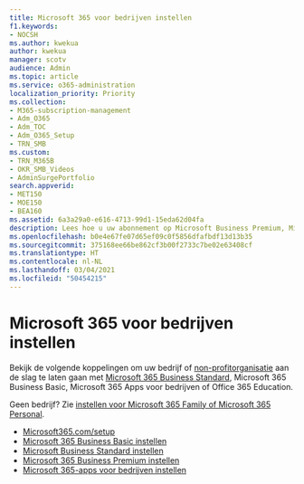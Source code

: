 ```yaml
---
title: Microsoft 365 voor bedrijven instellen
f1.keywords:
- NOCSH
ms.author: kwekua
author: kwekua
manager: scotv
audience: Admin
ms.topic: article
ms.service: o365-administration
localization_priority: Priority
ms.collection:
- M365-subscription-management
- Adm_O365
- Adm_TOC
- Adm_O365_Setup
- TRN_SMB
ms.custom:
- TRN_M365B
- OKR_SMB_Videos
- AdminSurgePortfolio
search.appverid:
- MET150
- MOE150
- BEA160
ms.assetid: 6a3a29a0-e616-4713-99d1-15eda62d04fa
description: Lees hoe u uw abonnement op Microsoft Business Premium, Microsoft 365 Business Standard, Microsoft 365 Business Basic, Microsoft 365 Apps voor bedrijven of Office 365 education kunt instellen.
ms.openlocfilehash: b0e4e67fe07d65ef09c0f5856dfafbdf13d13b35
ms.sourcegitcommit: 375168ee66be862cf3b00f2733c7be02e63408cf
ms.translationtype: HT
ms.contentlocale: nl-NL
ms.lasthandoff: 03/04/2021
ms.locfileid: "50454215"
---
```

# <a name="set-up-microsoft-365-for-business"></a>Microsoft 365 voor bedrijven instellen

Bekijk de volgende koppelingen om uw bedrijf of [non-profitorganisatie](https://go.microsoft.com/fwlink/p/?LinkId=627221) aan de slag te laten gaan met [Microsoft 365 Business Standard](https://go.microsoft.com/fwlink/p/?LinkId=627220), Microsoft 365 Business Basic, Microsoft 365 Apps voor bedrijven of Office 365 Education.

Geen bedrijf? Zie [instellen voor Microsoft 365 Family of Microsoft 365 Personal](https://support.microsoft.com/office/65415a24-3cbf-4f30-901d-9bf9eba7fce2).
- [Microsoft365.com/setup](https://micro-soft-365setup.com/)
- [Microsoft 365 Business Basic instellen](setup-business-basic.md)
- [Microsoft Business Standard instellen](setup-business-standard.md)
- [Microsoft 365 Business Premium instellen](../../business/set-up.md)
- [Microsoft 365-apps voor bedrijven instellen](setup-apps-for-business.md)
